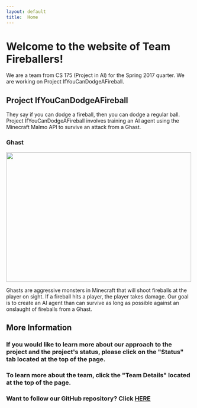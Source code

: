 ```yaml
---
layout: default
title:  Home
---
```


# Welcome to the website of Team Fireballers!
We are a team from CS 175 (Project in AI) for the Spring 2017 quarter. We are working on Project IfYouCanDodgeAFireball.

## Project IfYouCanDodgeAFireball
They say if you can dodge a fireball, then you can dodge a regular ball. Project IfYouCanDodgeAFireball involves training an AI agent using the Minecraft
Malmo API to survive an attack from a Ghast.

### Ghast
<img src="http://www.minecraftseedspc.com/wp-content/uploads/2015/11/Ghast_Minecraft_06.jpg" width="500" height="350" align="middle"/>

Ghasts are aggressive monsters in Minecraft that will shoot fireballs at the player on sight. If a fireball hits a player, the player takes damage.
Our goal is to create an AI agent than can survive as long as possible against an onslaught of fireballs from a Ghast.

## More Information
### If you would like to learn more about our approach to the project and the project's status, please click on the "Status" tab located at the top of the page.

### To learn more about the team, click the "Team Details" located at the top of the page.

### Want to follow our GitHub repository? Click [HERE](https://github.com/CS175MinecraftAI/IfYouCanDodgeAFireball)
